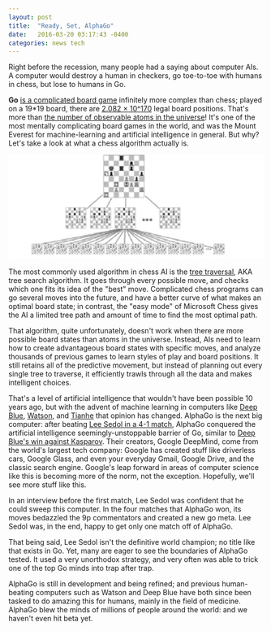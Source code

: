 ```yaml
---
layout: post
title:  "Ready, Set, AlphaGo"
date:   2016-03-20 03:17:43 -0400
categories: news tech
---
```


Right before the recession, many people had a saying about computer AIs. A computer would destroy a human in checkers, go toe-to-toe with humans in chess, but lose to humans in Go.

**Go** [is a complicated board game](http://www.usgo.org/what-go) infinitely more complex than chess; played on a 19*19 board, there are [2.082 × 10^170](http://senseis.xmp.net/?NumberOfPossibleGoGames) legal board positions. That's more than [the number of observable atoms in the universe](http://www.universetoday.com/36302/atoms-in-the-universe/)! It's one of the most mentally complicating board games in the world, and was the Mount Everest for machine-learning and artificial intelligence in general. But why? Let's take a look at what a chess algorithm actually is.

![Chess Tree Algorithm](img/2016-03-20-chess.png "Chess Tree Algorithm")

The most commonly used algorithm in chess AI is the [tree traversal](https://en.wikipedia.org/wiki/Tree_traversal), AKA tree search algorithm. It goes through every possible move, and checks which one fits its idea of the "best" move. Complicated chess programs can go several moves into the future, and have a better curve of what makes an optimal board state; in contrast, the "easy mode" of Microsoft Chess gives the AI a limited tree path and amount of time to find the most optimal path.

That algorithm, quite unfortunately, doesn't work when there are more possible board states than atoms in the universe. Instead, AIs need to learn how to create advantageous board states with specific moves, and analyze thousands of previous games to learn styles of play and board positions. It still retains all of the predictive movement, but instead of planning out every single tree to traverse, it efficiently trawls through all the data and makes intelligent choices.

That's a level of artificial intelligence that wouldn't have been possible 10 years ago, but with the advent of machine learning in computers like [Deep Blue](https://www-03.ibm.com/ibm/history/ibm100/us/en/icons/deepblue/),  [Watson](https://www.ibm.com/smarterplanet/us/en/ibmwatson/), and [Tianhe](https://en.wikipedia.org/wiki/Tianhe-2) that opinion has changed. AlphaGo is the next big computer: after beating [Lee Sedol in a 4-1 match](https://en.wikipedia.org/wiki/AlphaGo_versus_Lee_Sedol), AlphaGo conquered the artificial intelligence seemingly-unstoppable barrier of Go, similar to [Deep Blue's win against Kasparov](https://en.wikipedia.org/wiki/Deep_Blue_versus_Garry_Kasparov). Their creators, Google DeepMind, come from the world's largest tech company: Google has created stuff like driverless cars, Google Glass, and even your everyday Gmail, Google Drive, and the classic search engine. Google's leap forward in areas of computer science like this is becoming more of the norm, not the exception. Hopefully, we'll see more stuff like this.

In an interview before the first match, Lee Sedol was confident that he could sweep this computer. In the four matches that AlphaGo won, its moves bedazzled the 9p commentators and created a new go meta. Lee Sedol was, in the end, happy to get only one match off of AlphaGo.

That being said, Lee Sedol isn't the definitive world champion; no title like that exists in Go. Yet, many are eager to see the boundaries of AlphaGo tested. It used a very unorthodox strategy, and very often was able to trick one of the top Go minds into trap after trap.  

AlphaGo is still in development and being refined; and previous human-beating computers such as Watson and Deep Blue have both since been tasked to do amazing this for humans, mainly in the field of medicine. AlphaGo blew the minds of millions of people around the world: and we haven't even hit beta yet.
